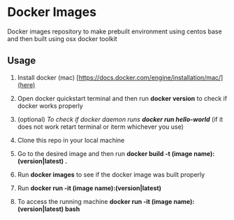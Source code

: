 # Docker Images

Docker images repository to make prebuilt environment using centos base and then built using osx docker toolkit

## Usage

1. Install docker (mac) [https://docs.docker.com/engine/installation/mac/](here)

2. Open docker quickstart terminal and then run **docker version** to check if docker works properly

3. (optional) _To check if docker daemon runs **docker run hello-world**_ (if it does not work retart terminal or iterm whichever you use)

4. Clone this repo in your local machine

5. Go to the desired image and then run **docker build -t (image name):(version|latest) .**

6. Run **docker images** to see if the docker image was built properly

7. Run **docker run -it (image name):(version|latest)**

8. To access the running machine **docker run -it (image name):(version|latest) bash**  
